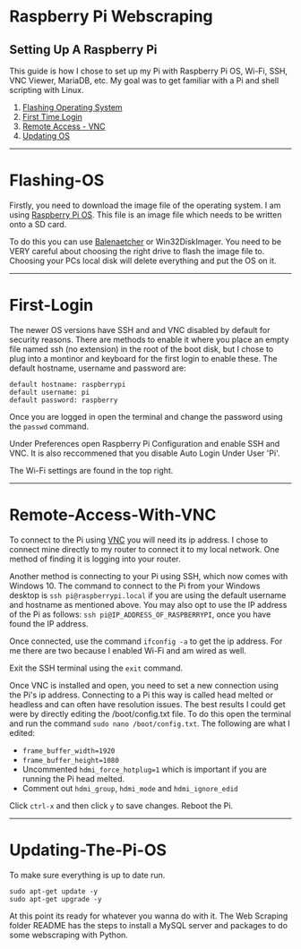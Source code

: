 # Raspberry Pi Webscraping

## Setting Up A Raspberry Pi
This guide is how I chose to set up my Pi with Raspberry Pi OS, Wi-Fi, SSH, VNC Viewer, MariaDB, etc. My goal was to get familiar with a Pi and shell scripting with Linux. 


1. [Flashing Operating System](#Flashing-OS)
2. [First Time Login](#First-Login)
3. [Remote Access - VNC](#Remote-Access-With-VNC)
4. [Updating OS](#Updating-The-Pi-OS)

----------------------------------------------------------------

# Flashing-OS
Firstly, you need to download the image file of the operating system. I am using [Raspberry Pi OS](https://www.raspberrypi.org/software/operating-systems/). This file is an image file which needs to be written onto a SD card.

To do this you can use [Balenaetcher](https://www.balena.io/etcher/) or Win32DiskImager. You need to be VERY careful about choosing the right drive to flash the image file to. Choosing your PCs local disk will delete everything and put the OS on it. 

----------------------------------------------------------------

# First-Login
The newer OS versions have SSH and and VNC disabled by default for security reasons. There are methods to enable it where you place an empty file named ssh (no extension) in the root of the boot disk, but I chose to plug into a montinor and keyboard for the first login to enable these. The default hostname, username and password are:

```
default hostname: raspberrypi
default username: pi
default password: raspberry
```

Once you are logged in open the terminal and change the password using the `passwd` command. 

Under Preferences open Raspberry Pi Configuration and enable SSH and VNC. It is also reccommened that you disable Auto Login Under User 'Pi'.

The Wi-Fi settings are found in the top right.  

----------------------------------------------------------------

# Remote-Access-With-VNC
To connect to the Pi using [VNC](https://www.realvnc.com/en/) you will need its ip address. I chose to connect mine directly to my router to connect it to my local network. One method of finding it is logging into your router.

Another method is connecting to your Pi using SSH, which now comes with Windows 10. The command to connect to the Pi from your Windows desktop is `ssh pi@raspberrypi.local` if you are using the default username and hostname as mentioned above. You may also opt to use the IP address of the Pi as follows: `ssh pi@IP_ADDRESS_OF_RASPBERRYPI`, once you have found the IP address. 

Once connected, use the command `ifconfig -a` to get the ip address. For me there are two because I enabled Wi-Fi and am wired as well. 

Exit the SSH terminal using the `exit` command. 

Once VNC is installed and open, you need to set a new connection using the Pi's ip address. Connecting to a Pi this way is called head melted or headless and can often have resolution issues. The best results I could get were by directly editing the /boot/config.txt file. To do this open the terminal and run the command `sudo nano /boot/config.txt`. The following are what I edited:

* `frame_buffer_width=1920` 
* `frame_buffer_height=1080`
* Uncommented `hdmi_force_hotplug=1` which is important if you are running the Pi head melted. 
* Comment out `hdmi_group`, `hdmi_mode` and `hdmi_ignore_edid`

Click `ctrl-x` and then click `y` to save changes. Reboot the Pi. 

----------------------------------------------------------------

# Updating-The-Pi-OS
To make sure everything is up to date run.

```
sudo apt-get update -y
sudo apt-get upgrade -y
```

At this point its ready for whatever you wanna do with it. The Web Scraping folder README has the steps to install a MySQL server and packages to do some webscraping with Python. 

